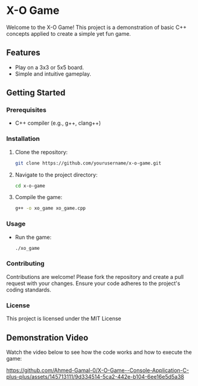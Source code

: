 # X-O Game

Welcome to the X-O Game! This project is a demonstration of basic C++ concepts applied to create a simple yet fun game. 

## Features

- Play on a 3x3 or 5x5 board.
- Simple and intuitive gameplay.

## Getting Started

### Prerequisites

- C++ compiler (e.g., g++, clang++)

### Installation

1. Clone the repository:
   ```sh
   git clone https://github.com/yourusername/x-o-game.git
   
2. Navigate to the project directory:
    ```sh
    cd x-o-game

3. Compile the game:
    ```sh
    g++ -o xo_game xo_game.cpp

### Usage 
- Run the game:
    ```sh 
    ./xo_game

### Contributing
Contributions are welcome! Please fork the repository and create a pull request with your changes. Ensure your code adheres to the project's coding standards.

### License
This project is licensed under the MIT License 


## Demonstration Video

Watch the video below to see how the code works and how to execute the game:

https://github.com/Ahmed-Gamal-0/X-O-Game--Console-Application-C-plus-plus/assets/145713111/9d334514-5ca2-442e-b104-6ee16e5d5a38
